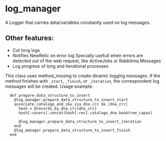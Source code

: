 # log_manager
A Logger that carries data/variables constantly used on log messages.

## Other features:
- Cut long logs
- Notifies NewRelic on error log
  Specially usefull when errors are detected out of the web request, like ActiveJobs or Rabbitmq Messages
- Log progress of long and iterational processes


This class uses method_missing to create dinamic logging messages.
If the method finishes with `_start`, `_finish`, or `_iteration`,
the correspondent log messages will be created.
Usage example:
```
  def prepare_data_structure_to_insert
    @log_manager.prepare_data_structure_to_insert_start
    associate_catalogo_and_sku_via_dna_crc do |dna_crc|
      hash = @records_by_dna_crc[dna_crc]
      hash[:covers].concat(hash[:rec].catalogo_dna.booktree_capas)

      @log_manager.prepare_data_structure_to_insert_iteration
    end
    @log_manager.prepare_data_structure_to_insert_finish
  end
```
